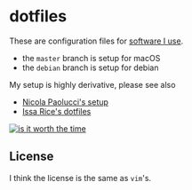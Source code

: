 # dotfiles

These are configuration files for [software I use](http://coltongrainger.com/software). 

- the `master` branch is setup for macOS
- the `debian` branch is setup for debian

My setup is highly derivative, please see also

- [Nicola Paolucci's setup](https://developer.atlassian.com/blog/2016/02/best-way-to-store-dotfiles-git-bare-repo/)
- [Issa Rice's dotfiles](https://github.com/riceissa/dotfiles)

[![is it worth the time](https://imgs.xkcd.com/comics/is_it_worth_the_time.png)](https://xkcd.com/1205/)

## License

I think the license is the same as `vim`'s.
